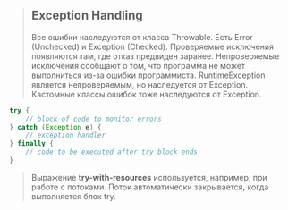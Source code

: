 >## Exception Handling
>Все ошибки наследуются от класса Throwable.
>Есть Error (Unchecked) и Exception (Checked). Проверяемые исключения появляются там, где отказ предвиден заранее. Непроверяемые исключения сообщают о том, что программа не может выполниться из-за ошибки программиста. RuntimeException является непроверяемым, но наследуется от Exception. Кастомные классы ошибок тоже наследуются от Exception.
```java
try {
	// block of code to monitor errors
} catch (Exception e) {
	// exception handler
} finally {
	// code to be executed after try block ends
}
```
>Выражение **try-with-resources** используется, например, при работе с потоками. Поток автоматически закрывается, когда выполняется блок try.
>
> 
<!--stackedit_data:
eyJoaXN0b3J5IjpbMTg5ODk4MTU0Nyw2MjA2ODc0MDMsLTEyNT
QzODYyNThdfQ==
-->